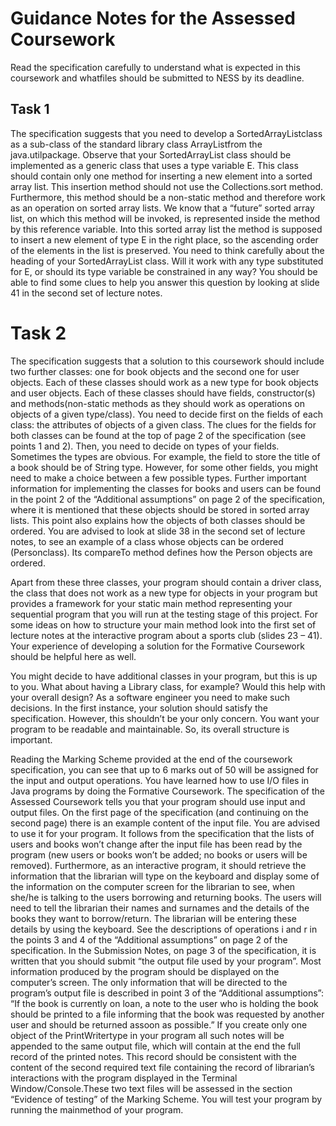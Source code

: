 # Guidance Notes for the Assessed Coursework

Read the specification carefully to understand what is expected in this coursework and whatfiles should be submitted to NESS by its deadline.

## Task 1 

The specification suggests that you need to develop a SortedArrayList<E>class as a sub-class of the standard library class ArrayList<E>from the java.utilpackage. Observe that your SortedArrayList<E> class should be implemented as a generic class that uses a type variable E. This class should contain only one method for inserting a new element into a sorted array list. This insertion method should not use the Collections.sort method. Furthermore, this method should be a non-static method and therefore work as an operation on sorted array lists. We know that a “future” sorted array list, on which this method will be invoked, is represented inside the method by this reference variable. Into this sorted array list the method is supposed to insert a new element of type E in the right place, so the ascending order of the elements in the list is preserved. You need to think carefully about the heading of your SortedArrayList class. Will it work with any type substituted for E, or should its type variable be constrained in any way? You should be able to find some clues to help you answer this question by looking at slide 41 in the second set of lecture notes.

# Task 2

The specification suggests that a solution to this coursework should include two further classes: one for book objects and the second one for user objects. Each of these classes should work as a new type for book objects and user objects. Each of these classes should have fields, constructor(s) and methods(non-static methods as they should work as operations on objects of a given type/class). You need to decide first on the fields of each class: the attributes of objects of a given class. The clues for the fields for both classes can be found at the top of page 2 of the specification (see points 1 and 2). Then, you need to decide on types of your fields. Sometimes the types are obvious. For example, the field to store the title of a book should be of String type. However, for some other fields, you might need to make a choice between a few possible types. Further important information for implementing the classes for books and users can be found in the point 2 of the “Additional assumptions” on page 2 of the specification, where it is mentioned that these objects should be stored in sorted array lists. This point also explains how the objects of both classes should be ordered. You are advised to look at slide 38 in the second set of lecture notes, to see an example of a class whose objects can be ordered (Personclass). Its compareTo method defines how the Person objects are ordered. 

Apart from these three classes, your program should contain a driver class, the class that does not work as a new type for objects in your program but provides a framework for your static main method representing your sequential program that you will run at the testing stage of this project. For some ideas on how to structure your main method look into the first set of lecture notes at the interactive program about a sports club (slides 23 – 41). Your experience of developing a solution for the Formative Coursework should be helpful here as well. 

You might decide to have additional classes in your program, but this is up to you. What about having a Library class, for example? Would this help with your overall design? As a software engineer you need to make such decisions. In the first instance, your solution should satisfy the specification. However, this shouldn’t be your only concern. You want your program to be readable and maintainable. So, its overall structure is important.

Reading the Marking Scheme provided at the end of the coursework specification, you can see that up to 6 marks out of 50 will be assigned for the input and output operations. You have learned how to use I/O files in Java programs by doing the Formative Coursework. The specification of the Assessed Coursework tells you that your program should use input and output files. On the first page of the specification (and continuing on the second page) there is an example content of the input file. You are advised to use it for your program. It follows from the specification that the lists of users and books won’t change after the input file has been read by the program (new users or books won’t be added; no books or users will be removed). Furthermore, as an interactive program, it should retrieve the information that the librarian will type on the keyboard and display some of the information on the computer screen for the librarian to see, when she/he is talking to the users borrowing and returning books. The users will need to tell the librarian their names and surnames and the details of the books they want to borrow/return. The librarian will be entering these details by using the keyboard. See the descriptions of operations i and r in the points 3 and 4 of the “Additional assumptions” on page 2 of the specification. In the Submission Notes, on page 3 of the specification, it is written that you should submit “the output file used by your program”. Most information produced by the program should be displayed on the computer’s screen. The only information that will be directed to the program’s output file is described in point 3 of the “Additional assumptions”: “If the book is currently on loan, a note to the user who is holding the book should be printed to a file informing that the book was requested by another user and should be returned assoon as possible.” If you create only one object of the PrintWritertype in your program all such notes will be appended to the same output file, which will contain at the end the full record of the printed notes. This record should be consistent with the content of the second required text file containing the record of librarian’s interactions with the program displayed in the Terminal Window/Console.These two text files will be assessed in the section “Evidence of testing” of the Marking Scheme. You will test your program by running the mainmethod of your program.